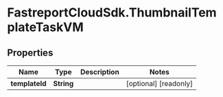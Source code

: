 # FastreportCloudSdk.ThumbnailTemplateTaskVM

## Properties

Name | Type | Description | Notes
------------ | ------------- | ------------- | -------------
**templateId** | **String** |  | [optional] [readonly] 


